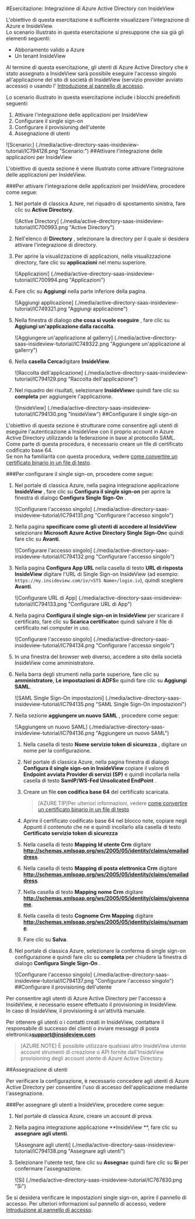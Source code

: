 <properties 
    pageTitle="Esercitazione: Integrazione di Azure Active Directory con InsideView | Microsoft Azure" 
    description="Ecco come utilizzare InsideView con Azure Active Directory per consentire il single sign-on, il provisioning automatico e altro." 
    services="active-directory" 
    authors="jeevansd"  
    documentationCenter="na" 
    manager="femila"/>
<tags 
    ms.service="active-directory" 
    ms.devlang="na" 
    ms.topic="article" 
    ms.tgt_pltfrm="na" 
    ms.workload="identity" 
    ms.date="09/29/2016" 
    ms.author="jeedes" />

#<a name="tutorial-azure-active-directory-integration-with-insideview"></a>Esercitazione: Integrazione di Azure Active Directory con InsideView
  
L'obiettivo di questa esercitazione è sufficiente visualizzare l'integrazione di Azure e InsideView.  
Lo scenario illustrato in questa esercitazione si presuppone che sia già gli elementi seguenti:

-   Abbonamento valido a Azure
-   Un tenant InsideView
  
Al termine di questa esercitazione, gli utenti di Azure Active Directory che è stato assegnato a InsideView sarà possibile eseguire l'accesso singolo all'applicazione del sito di società di InsideView (servizio provider avviato accesso) o usando l' [Introduzione al pannello di accesso](active-directory-saas-access-panel-introduction.md).
  
Lo scenario illustrato in questa esercitazione include i blocchi predefiniti seguenti:

1.  Attivare l'integrazione delle applicazioni per InsideView
2.  Configurare il single sign-on
3.  Configurare il provisioning dell'utente
4.  Assegnazione di utenti

![Scenario:] (./media/active-directory-saas-insideview-tutorial/IC794128.png "Scenario:")
##<a name="enabling-the-application-integration-for-insideview"></a>Attivare l'integrazione delle applicazioni per InsideView
  
L'obiettivo di questa sezione è viene illustrato come attivare l'integrazione delle applicazioni per InsideView.

###<a name="to-enable-the-application-integration-for-insideview-perform-the-following-steps"></a>Per attivare l'integrazione delle applicazioni per InsideView, procedere come segue:

1.  Nel portale di classica Azure, nel riquadro di spostamento sinistra, fare clic su **Active Directory**.

    ![Active Directory] (./media/active-directory-saas-insideview-tutorial/IC700993.png "Active Directory")

2.  Nell'elenco di **Directory** , selezionare la directory per il quale si desidera attivare l'integrazione di directory.

3.  Per aprire la visualizzazione di applicazioni, nella visualizzazione directory, fare clic su **applicazioni** nel menu superiore.

    ![Applicazioni] (./media/active-directory-saas-insideview-tutorial/IC700994.png "Applicazioni")

4.  Fare clic su **Aggiungi** nella parte inferiore della pagina.

    ![Aggiungi applicazione] (./media/active-directory-saas-insideview-tutorial/IC749321.png "Aggiungi applicazione")

5.  Nella finestra di dialogo **che cosa si vuole eseguire** , fare clic su **Aggiungi un'applicazione dalla raccolta**.

    ![Aggiungere un'applicazione al gallerry] (./media/active-directory-saas-insideview-tutorial/IC749322.png "Aggiungere un'applicazione al gallerry")

6.  Nella **casella Cerca**digitare **InsideView**.

    ![Raccolta dell'applicazione] (./media/active-directory-saas-insideview-tutorial/IC794129.png "Raccolta dell'applicazione")

7.  Nel riquadro dei risultati, selezionare **InsideView**e quindi fare clic su **completa** per aggiungere l'applicazione.

    ![InsideView] (./media/active-directory-saas-insideview-tutorial/IC794130.png "InsideView")
##<a name="configuring-single-sign-on"></a>Configurare il single sign-on
  
L'obiettivo di questa sezione è strutturare come consentire agli utenti di eseguire l'autenticazione a InsideView con il proprio account in Azure Active Directory utilizzando la federazione in base al protocollo SAML.  
Come parte di questa procedura, è necessario creare un file di certificato codificato base 64.  
Se non ha familiarità con questa procedura, vedere [come convertire un certificato binario in un file di testo](http://youtu.be/PlgrzUZ-Y1o).

###<a name="to-configure-single-sign-on-perform-the-following-steps"></a>Per configurare il single sign-on, procedere come segue:

1.  Nel portale di classica Azure, nella pagina integrazione applicazione **InsideView** , fare clic su **Configura il single sign-on** per aprire la finestra di dialogo **Configura Single Sign-On** .

    ![Configurare l'accesso singolo] (./media/active-directory-saas-insideview-tutorial/IC794131.png "Configurare l'accesso singolo")

2.  Nella pagina **specificare come gli utenti di accedere al InsideView** selezionare **Microsoft Azure Active Directory Single Sign-On**e quindi fare clic su **Avanti**.

    ![Configurare l'accesso singolo] (./media/active-directory-saas-insideview-tutorial/IC794132.png "Configurare l'accesso singolo")

3.  Nella pagina **Configura App URL** nella casella di testo **URL di risposta InsideView** digitare l'URL di Single Sign-on InsideView (ad esempio: `https://my.insideview.com/iv/<STS Name>/login.iv`), quindi scegliere **Avanti**.

    ![Configurare URL di App] (./media/active-directory-saas-insideview-tutorial/IC794133.png "Configurare URL di App")

4.  Nella pagina **Configura il single sign-on in InsideView** per scaricare il certificato, fare clic su **Scarica certificato**e quindi salvare il file di certificato nel computer in uso.

    ![Configurare l'accesso singolo] (./media/active-directory-saas-insideview-tutorial/IC794134.png "Configurare l'accesso singolo")

5.  In una finestra del browser web diverso, accedere a sito della società InsideView come amministratore.

6.  Nella barra degli strumenti nella parte superiore, fare clic su **amministratore**, **Le impostazioni di ADFS**e quindi fare clic su **Aggiungi SAML**.

    ![SAML Single Sign-On impostazioni] (./media/active-directory-saas-insideview-tutorial/IC794135.png "SAML Single Sign-On impostazioni")

7.  Nella sezione **aggiungere un nuovo SAML** , procedere come segue:

    ![Aggiungere un nuovo SAML] (./media/active-directory-saas-insideview-tutorial/IC794136.png "Aggiungere un nuovo SAML")

    1.  Nella casella di testo **Nome servizio token di sicurezza** , digitare un nome per la configurazione.
    2.  Nel portale di classica Azure, nella pagina finestra di dialogo **Configura il single sign-on in InsideView** copiare il valore di **Endpoint avviata Provider di servizi (SP)** e quindi incollarla nella casella di testo **SamlP/WS-Fed Unsolicated EndPoint** .
    3.  Creare un file **con codifica base 64** del certificato scaricata.
        
        >[AZURE.TIP]Per ulteriori informazioni, vedere [come convertire un certificato binario in un file di testo](http://youtu.be/PlgrzUZ-Y1o)

    4.  Aprire il certificato codificato base 64 nel blocco note, copiare negli Appunti il contenuto che ne e quindi incollarlo alla casella di testo **Certificato servizio token di sicurezza**
    5.  Nella casella di testo **Mapping Id utente Crm** digitare **http://schemas.xmlsoap.org/ws/2005/05/identity/claims/emailaddress**.
    6.  Nella casella di testo **Mapping di posta elettronica Crm** digitare **http://schemas.xmlsoap.org/ws/2005/05/identity/claims/emailaddress**.
    7.  Nella casella di testo **Mapping nome Crm** digitare **http://schemas.xmlsoap.org/ws/2005/05/identity/claims/givenname**.
    8.  Nella casella di testo **Cognome Crm Mapping** digitare **http://schemas.xmlsoap.org/ws/2005/05/identity/claims/surname**.
    9.  Fare clic su **Salva**.

8.  Nel portale di classica Azure, selezionare la conferma di single sign-on configurazione e quindi fare clic su **completa** per chiudere la finestra di dialogo **Configura Single Sign-On** .

    ![Configurare l'accesso singolo] (./media/active-directory-saas-insideview-tutorial/IC794137.png "Configurare l'accesso singolo")
##<a name="configuring-user-provisioning"></a>Configurare il provisioning dell'utente
  
Per consentire agli utenti di Azure Active Directory per l'accesso a InsideView, è necessario essere effettuato il provisioning in InsideView.  
In caso di InsideView, il provisioning è un'attività manuale.
  
Per ottenere gli utenti o i contatti creati in InsideView, contattare il responsabile di successo dei clienti o inviare messaggi di posta elettronica**support@insideview.com**

>[AZURE.NOTE] È possibile utilizzare qualsiasi altro InsideView utente account strumenti di creazione o API fornite dall'InsideView provisioning degli account utente di Azure Active Directory.

##<a name="assigning-users"></a>Assegnazione di utenti
  
Per verificare la configurazione, è necessario concedere agli utenti di Azure Active Directory per consentire l'uso di accesso dell'applicazione mediante l'assegnazione.

###<a name="to-assign-users-to-insideview-perform-the-following-steps"></a>Per assegnare gli utenti a InsideView, procedere come segue:

1.  Nel portale di classica Azure, creare un account di prova.

2.  Nella pagina integrazione applicazione **InsideView **, fare clic su **assegnare agli utenti**.

    ![Assegnare agli utenti] (./media/active-directory-saas-insideview-tutorial/IC794138.png "Assegnare agli utenti")

3.  Selezionare l'utente test, fare clic su **Assegna**e quindi fare clic su **Sì** per confermare l'assegnazione.

    ![Sì] (./media/active-directory-saas-insideview-tutorial/IC767830.png "Sì")
  
Se si desidera verificare le impostazioni single sign-on, aprire il pannello di accesso. Per ulteriori informazioni sul pannello di accesso, vedere [Introduzione al pannello di accesso](active-directory-saas-access-panel-introduction.md).